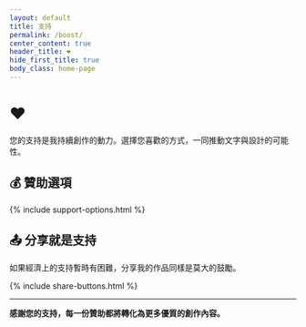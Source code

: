 ```yaml
---
layout: default
title: 支持
permalink: /boost/
center_content: true
header_title: ❤
hide_first_title: true
body_class: home-page
---
```


# ❤

您的支持是我持續創作的動力。選擇您喜歡的方式，一同推動文字與設計的可能性。

## 💰 贊助選項

{% include support-options.html %}

## 📤 分享就是支持

如果經濟上的支持暫時有困難，分享我的作品同樣是莫大的鼓勵。

{% include share-buttons.html %}

---

**感謝您的支持，每一份贊助都將轉化為更多優質的創作內容。**